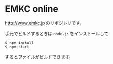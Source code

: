 EMKC online
===========

http://www.emkc.jp のリポジトリです。

手元でビルドするときは ```node.js``` をインストールして

```
$ npm install
$ npm start
```

するとファイルがビルドできます。
